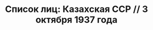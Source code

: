 ---
title: 'Список лиц: Казахская ССР // 3 октября 1937 года'
description: РГАСПИ, ф.17, оп.171, дело 411, лист 191
images:
- /disk/pictures/v03/17-171-411-191.jpg
- /disk/pictures/v03/17-171-411-192.jpg
- /disk/pictures/v03/17-171-411-193.jpg
- /disk/pictures/v03/17-171-411-194.jpg
- /disk/pictures/v03/17-171-411-195.jpg
- /disk/pictures/v03/17-171-411-196.jpg
---